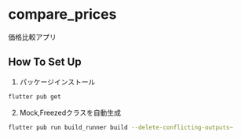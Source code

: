 # compare_prices

価格比較アプリ

## How To Set Up

1. パッケージインストール

```bash
flutter pub get
```

2. Mock,Freezedクラスを自動生成

```bash
flutter pub run build_runner build --delete-conflicting-outputs~
```
